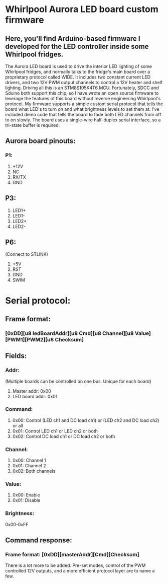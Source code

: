 # Whirlpool Aurora LED board custom firmware

## Here, you'll find Arduino-based firmware I developed for the LED controller inside some Whirlpool fridges.

The Aurora LED board is used to drive the interior LED lighting of some Whirlpool fridges, and normally talks to the fridge's
main board over a proprietary protocol called WIDE. It includes two constant current LED drivers, and two 12V PWM output channels
to control a 12V heater and shelf lighting. Driving all this is an STM8S105K4T6 MCU. Fortunately, SDCC and Sduino both support this
chip, so I have wrote an open source firmware to leverage the features of this board without reverse engineering Whirlpool's protocol.
My firmware supports a simple custom serial protocol that tells the board what LED's to turn on and what brightness levels to set
them at. I've included demo code that tells the board to fade both LED channels from off to on slowly. The board uses a single-wire 
half-duplex serial interface, so a tri-state buffer is required.

## Aurora board pinouts:

### P1:
1. +12V
2. NC
3. RX/TX
4. GND

## P3:
1. LED1+
2. LED1-
3. LED2+
4. LED2-

## P6:
(Connect to STLINK)
1. +5V
2. RST
3. GND
4. SWIM

# Serial protocol:

## Frame format:
### [0xDD][u8 ledBoardAddr][u8 Cmd][u8 Channel][u8 Value][PWM1][PWM2][u8 Checksum]

## Fields:
### Addr: 
(Multiple boards can be controlled on one bus. Unique for each board)
1. Master addr: 0x00
2. LED board addr: 0x01

### Command:
1. 0x00: Control (LED ch1 and DC load ch1) or (LED ch2 and DC load ch2) or all
2. 0x01: Control LED ch1 or LED ch2 or both
3. 0x02: Control DC load ch1 or DC load ch2 or both

### Channel:
1. 0x00: Channel 1
2. 0x01: Channel 2
3. 0x02: Both channels

### Value:
1. 0x00: Enable
2. 0x01: Disable

### Brightness:
0x00-0xFF

## Command response:
### Frame format: [0xDD][masterAddr][Cmd][Checksum]


There is a lot more to be added. Pre-set modes, control of the PWM controlled 12V outputs, and a more efficient protocol layer are to name a few.
